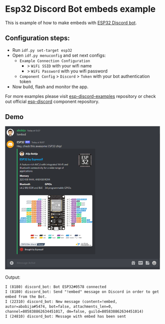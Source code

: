 # Esp32 Discord Bot embeds example

This is example of how to make embeds with [ESP32 Discord bot](https://github.com/abobija/esp-discord).

## Configuration steps:

- Run `idf.py set-target esp32`
- Open `idf.py menuconfig` and set next configs:
  - `Example Connection Configuration`
    - \> `WiFi SSID` with your wifi name
    - \> `WiFi Password` with you wifi password
  - `Component Config` > `Discord` > `Token` with your bot authentication token
- Now build, flash and monitor the app.

For more examples please visit [esp-discord-examples](https://github.com/abobija/esp-discord-examples) repository or check out official [esp-discord](https://github.com/abobija/esp-discord) component repository.

## Demo

![Bot sent embed](docs/chat.png)

Output:

```
I (8180) discord_bot: Bot ESP32#0578 connected
I (8180) discord_bot: Send "!embed" message on Discord in order to get embed from the Bot.
I (22310) discord_bot: New message (content=!embed, autor=abobija#5474, bot=false, attachments_len=0, channel=805838862634451017, dm=false, guild=805838862634451014)
I (24810) discord_bot: Message with embed has been sent
```